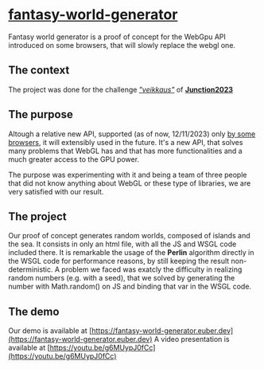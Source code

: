 # [fantasy-world-generator](https://fantasy-world-generator.euber.dev/)

Fantasy world generator is a proof of concept for the WebGpu API introduced on some browsers, that will slowly replace the webgl one.

## The context

The project was done for the challenge *["veikkaus"](https://www.junction2023.com/challenges-2023/veikkaus)* of **[Junction2023](https://www.junction2023.com/)**

## The purpose

Altough a relative new API, supported (as of now, 12/11/2023) only [by some browsers](https://caniuse.com/webgpu), it will extensibly used in the future. It's a new API, that solves many problems that WebGL has and that has more functionalities and a much greater access to the GPU power. 

The purpose was experimenting with it and being a team of three people that did not know anything about WebGL or these type of libraries, we are very satisfied with our result.

## The project

Our proof of concept generates random worlds, composed of islands and the sea. It consists in only an html file, with all the JS and WSGL code included there. It is remarkable the usage of the **Perlin** algorithm directly in the WSGL code for performance reasons, by still keeping the result non-deterministic. A problem we faced was exatcly the difficulty in realizing random numbers (e.g. with a seed), that we solved by generating the number with Math.random() on JS and binding that var in the WSGL code.

## The demo

Our demo is available at [https://fantasy-world-generator.euber.dev](https://fantasy-world-generator.euber.dev)
A video presentation is available at [https://youtu.be/g6MUypJ0fCc](https://youtu.be/g6MUypJ0fCc)

